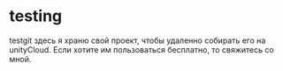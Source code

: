 # testing
testgit
здесь я храню свой проект, чтобы удаленно собирать его на unityCloud. Если хотите им пользоваться бесплатно, то свяжитесь со мной.
